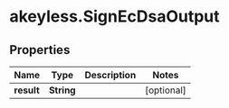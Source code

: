 # akeyless.SignEcDsaOutput

## Properties

Name | Type | Description | Notes
------------ | ------------- | ------------- | -------------
**result** | **String** |  | [optional] 


